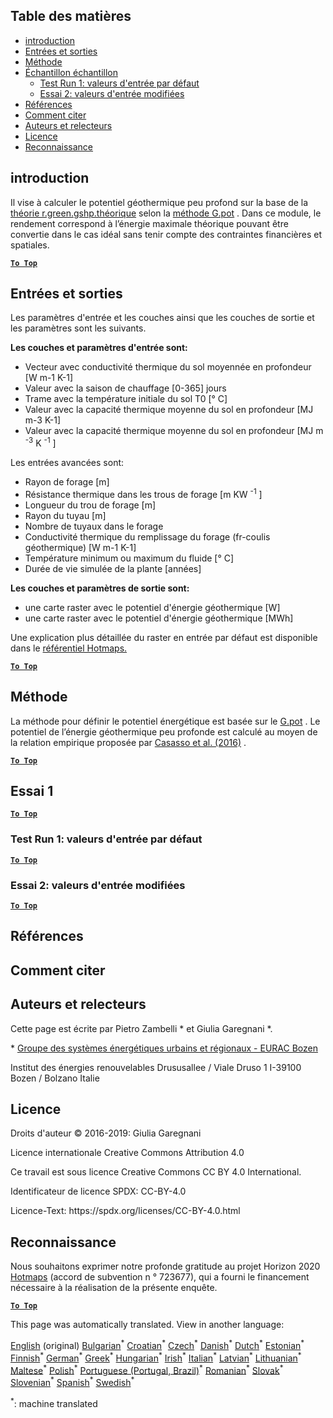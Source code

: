 <h2> Table des matières </h2><ul><li> <a href="#introduction">introduction</a> </li><li> <a href="#inputs-and-outputs">Entrées et sorties</a> </li><li> <a href="#method">Méthode</a> </li><li> <a href="#sample-run">Échantillon échantillon</a> <ul><li> <a href="#test-run-1-default-input-values">Test Run 1: valeurs d&#39;entrée par défaut</a> </li><li> <a href="#test-run-2-modified-input-values">Essai 2: valeurs d&#39;entrée modifiées</a> </li></ul></li><li> <a href="#references">Références</a> </li><li> <a href="#how-to-cite">Comment citer</a> </li><li> <a href="#authors-and-reviewers">Auteurs et relecteurs</a> </li><li> <a href="#license">Licence</a> </li><li> <a href="#acknowledgement">Reconnaissance</a> </li></ul><h2> introduction </h2><p> Il vise à calculer le potentiel géothermique peu profond sur la base de la <a href="https://grass.osgeo.org/grass76/manuals/addons/r.green.gshp.theoretical.html">théorie r.green.gshp.théorique</a> selon la <a href="https://www.sciencedirect.com/science/article/pii/S0360544216303358">méthode G.pot</a> . Dans ce module, le rendement correspond à l’énergie maximale théorique pouvant être convertie dans le cas idéal sans tenir compte des contraintes financières et spatiales. </p><p><ins> <code><strong><a href="#table-of-contents">To Top</a></strong></code> </ins> </p><h2> Entrées et sorties </h2><p> Les paramètres d&#39;entrée et les couches ainsi que les couches de sortie et les paramètres sont les suivants. </p><p> <strong>Les couches et paramètres d&#39;entrée sont:</strong> </p><ul><li> Vecteur avec conductivité thermique du sol moyennée en profondeur [W m-1 K-1] </li><li> Valeur avec la saison de chauffage [0-365] jours </li><li> Trame avec la température initiale du sol T0 [° C] </li><li> Valeur avec la capacité thermique moyenne du sol en profondeur [MJ m-3 K-1] </li><li> Valeur avec la capacité thermique moyenne du sol en profondeur [MJ m <sup>-3</sup> K <sup>-1</sup> ] </li></ul><p> Les entrées avancées sont: </p><ul><li> Rayon de forage [m] </li><li> Résistance thermique dans les trous de forage [m KW <sup>-1</sup> ] </li><li> Longueur du trou de forage [m] </li><li> Rayon du tuyau [m] </li><li> Nombre de tuyaux dans le forage </li><li> Conductivité thermique du remplissage du forage (fr-coulis géothermique) [W m-1 K-1] </li><li> Température minimum ou maximum du fluide [° C] </li><li> Durée de vie simulée de la plante [années] </li></ul><p> <strong>Les couches et paramètres de sortie sont:</strong> </p><ul><li> une carte raster avec le potentiel d&#39;énergie géothermique [W] </li><li> une carte raster avec le potentiel d&#39;énergie géothermique [MWh] </li></ul><p> Une explication plus détaillée du raster en entrée par défaut est disponible dans le <a href="https://gitlab.com/hotmaps/potential/potential_geothermal_raster">référentiel Hotmaps.</a> </p><p><ins> <code><strong><a href="#table-of-contents">To Top</a></strong></code> </ins> </p><h2> Méthode </h2><p> La méthode pour définir le potentiel énergétique est basée sur le <a href="https://www.sciencedirect.com/science/article/pii/S0360544216303358">G.pot</a> . Le potentiel de l’énergie géothermique peu profonde est calculé au moyen de la relation empirique proposée par <a href="https://www.sciencedirect.com/science/article/pii/S0360544216303358">Casasso et al. (2016)</a> . </p><p><ins> <code><strong><a href="#table-of-contents">To Top</a></strong></code> </ins> </p><h2> Essai 1 </h2><p><ins> <code><strong><a href="#table-of-contents">To Top</a></strong></code> </ins> </p><h3> Test Run 1: valeurs d&#39;entrée par défaut </h3><p><ins> <code><strong><a href="#table-of-contents">To Top</a></strong></code> </ins> </p><h3> Essai 2: valeurs d&#39;entrée modifiées </h3><p><ins> <code><strong><a href="#table-of-contents">To Top</a></strong></code> </ins> </p><h2> Références </h2><h2> Comment citer </h2><h2> Auteurs et relecteurs </h2><p> Cette page est écrite par Pietro Zambelli * et Giulia Garegnani *. </p><p> * <a href="http://www.eurac.edu/en/research/technologies/renewableenergy/researchfields/Pages/Energy-strategies-and-planning.aspx">Groupe des systèmes énergétiques urbains et régionaux - EURAC Bozen</a> </p><p> Institut des énergies renouvelables Drususallee / Viale Druso 1 I-39100 Bozen / Bolzano Italie </p><h2> Licence </h2><p> Droits d&#39;auteur © 2016-2019: Giulia Garegnani </p><p> Licence internationale Creative Commons Attribution 4.0 </p><p> Ce travail est sous licence Creative Commons CC BY 4.0 International. </p><p> Identificateur de licence SPDX: CC-BY-4.0 </p><p> Licence-Text: https://spdx.org/licenses/CC-BY-4.0.html </p><h2> Reconnaissance </h2><p> Nous souhaitons exprimer notre profonde gratitude au projet Horizon 2020 <a href="https://www.hotmaps-project.eu">Hotmaps</a> (accord de subvention n ° 723677), qui a fourni le financement nécessaire à la réalisation de la présente enquête. </p><p><ins> <code><strong><a href="#table-of-contents">To Top</a></strong></code> </ins> </p>

This page was automatically translated. View in another language:

[English](en-CM-Shallow-geothermal-potential) (original) [Bulgarian](bg-CM-Shallow-geothermal-potential)<sup>\*</sup> [Croatian](hr-CM-Shallow-geothermal-potential)<sup>\*</sup> [Czech](cs-CM-Shallow-geothermal-potential)<sup>\*</sup> [Danish](da-CM-Shallow-geothermal-potential)<sup>\*</sup> [Dutch](nl-CM-Shallow-geothermal-potential)<sup>\*</sup> [Estonian](et-CM-Shallow-geothermal-potential)<sup>\*</sup> [Finnish](fi-CM-Shallow-geothermal-potential)<sup>\*</sup>  [German](de-CM-Shallow-geothermal-potential)<sup>\*</sup> [Greek](el-CM-Shallow-geothermal-potential)<sup>\*</sup> [Hungarian](hu-CM-Shallow-geothermal-potential)<sup>\*</sup> [Irish](ga-CM-Shallow-geothermal-potential)<sup>\*</sup> [Italian](it-CM-Shallow-geothermal-potential)<sup>\*</sup> [Latvian](lv-CM-Shallow-geothermal-potential)<sup>\*</sup> [Lithuanian](lt-CM-Shallow-geothermal-potential)<sup>\*</sup> [Maltese](mt-CM-Shallow-geothermal-potential)<sup>\*</sup> [Polish](pl-CM-Shallow-geothermal-potential)<sup>\*</sup> [Portuguese (Portugal, Brazil)](pt-CM-Shallow-geothermal-potential)<sup>\*</sup> [Romanian](ro-CM-Shallow-geothermal-potential)<sup>\*</sup> [Slovak](sk-CM-Shallow-geothermal-potential)<sup>\*</sup> [Slovenian](sl-CM-Shallow-geothermal-potential)<sup>\*</sup> [Spanish](es-CM-Shallow-geothermal-potential)<sup>\*</sup> [Swedish](sv-CM-Shallow-geothermal-potential)<sup>\*</sup> 

<sup>\*</sup>: machine translated
